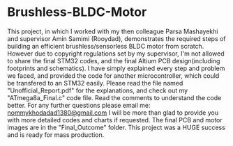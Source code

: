 # Brushless-BLDC-Motor

This project, in which I worked with my then colleague Parsa Mashayekhi and supervisor Amin Samimi (Rooydad), demonstrates the required steps of building an efficient brushless/sensorless BLDC motor from scratch. However due to copyright regulations set by my supervisor, I'm not allowed to share the final STM32 codes, and the final Altium PCB design(including footprints and schematics). I have simply explained every step and problem we faced, and provided the code for another microcontroller, which could be transfered to an STM32 easily.
Please read the file named "Unofficial_Report.pdf" for the explanations, and check out my "ATmega8a_Final.c" code file. Read the comments to understand the code better. 
For any further questions please email me: nommykhodadad1380@gmail.com
I will be more than glad to provide you with more detailed codes and charts if requested.
The final PCB and motor images are in the "Final_Outcome" folder.
This project was a HUGE success and is ready for mass production.
